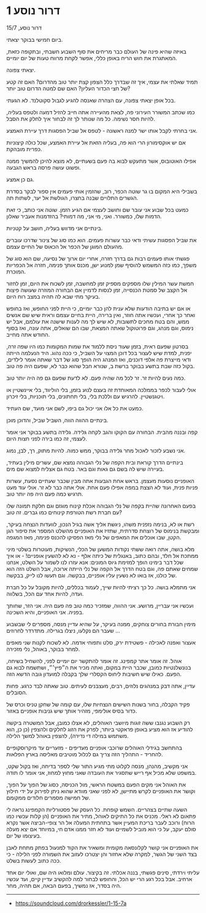 # דרור נוסע 1

דרור נוסע, 15/7

ביום חמישי בבוקר יצאתי. 

באיזה שהיא פינה של העולם כבר מריחים את סוף השבוע חשבתי, ובתקופה כזאת, המאתגרת את חוש הריח באופן כללי, אפשר לקחת מרווח טעות של יום יומיים. 

יצאתי צפונה. 

תמיד שאלתי את עצמי, איך זה שבדרך כלל הצפון קצת יותר טוב מהדרום? האם זה קטע של חצי הכדור העליון? האם שם למטה הדרום טוב יותר? 

בכל אופן יצאתי צפונה, עם הצהרה שאנסה להגיע לגבול סקוטלנד. לא הגעתי.

כמו שכתב המשורר העירוני פה, לצאת מהעיירה אתה חייב להזיל דמעה ולטפס בעליה, להיות חסר נשימה. כל מה שנותר לך זה לבחור איך לחלק את הסבל. 

אני בחרתי לקבל אותו ישר למנה ראשונה - לטפס אל שביל הפסגות דרך עיירת האמצע. 

אם יש אוקסימורון הרי הוא פה, בעליה הזאת אל עיירת האמצע, שכל כולה קיצוניות כפרית מובהקת. 

אפילו האוטובוס, אשר מתעקש לבוא בה פעם בשעתיים, לא מוצא להיכן להמשיך ממנה ופשוט עושה פרסה בראש הגבעה. 

גם כן אמצע. 

בשבילי היא המקום בו גר שוטה הכפר, רוב, שהזמין אותי פעמים אין ספור לבקר בסדרת הגשרים התלויים שבנה בחצרו, הגולשת אל יער, לשתות תה. 

כמעט בכל שבוע אני עובר שם וחושב לעצמי אם הגיע הזמן. שוטה אני כותב, כי זאת הדמות שלו, כמשורר. ואני, מי אני, מה דמותי? בהזדמנות אעביר שאלון. 

בינתיים אני מדווש בעליה, חושב על קטניות.

את שביל הפסגות עשיתי ודאי כבר עשרות פעמים. הוא כמו סוג של צינור שדרכו עוברים מהעולם המוגן של הכפר אל הכאוס של החיים עצמם. 

פגשתי אותו פעמים רבות גם בדרך חזרה, אחרי יום ארוך של נסיעה, שם הוא סוג של משפך, כמו כזה המשמש להוסיף שמן למנוע ישן, מכנס אותך פנימה, חזרה אל הכפריות המוכרת. 

חמשת עשר המילין שלו מספקים מספיק זמן למחשבה, זמן לשכוח את היום, זמן לחזור אל הקצב של סמטת הכנסייה, זמן לנסות לדמיין אם הבחורה המוזרה שעושה פיצות בעיקר מתי שבא לה תהיה במצב רוח היום. 

או אם יש בתיבה הודעות שלא ענית להן כבר יומיים, כי היית לפני החופש, ואז בחופש ואחר כך אחרי, ועכשיו אתה חוזר, ואין ברירה, היית בחיים עצמם וראית שיש שם אנשים ממש, והם בטח מחכים לתשובות, לא שיש לך מה לענות שישנה את עולמם, אבל יש נימוס, וגם מנהג, וגם פרוטוקול שאתה המצאת, שבו הם שואלים, אתה עונה, ואז בסוף החודש אתה מחייב.

בסרטון שפעם ראית, בזמן שעוד ניסת ללמוד את שמות המקומות כמו היו שפה זרה, יפנית, למדת שיש לעצור בכל דוכן המצוי על השביל, כי ככה נהוג. היד הנעלמה הייתה ודאי מייצרת פה אלפי דוכנים, ואז המנהג היה הופך סוג של דבר שאתה אומר לילדים, בקול כזה שבת בתשע בבוקר ברשת ב, שנורא חבל שהוא כבר לא, שפעם היה פה טוב. 

כמה נעים להיות זר. זר לכל מה שהיה פעם. לא לדעת שפעם גם פה היה יותר טוב. 

אולי לעבור לכפר בממלכה המאוחדת זה בעצם לנוע בזמן, בלי הוליווד, בלי איינשטיין או ויטגנשטיין. להרגיש עם וללכת בלי, בלי תחתונים, בלי תוכניות, בלי זיכרון. 

כמעט את כל אלו אני יכול גם ביפו, לשם אני מועד, שם העתיד. 

בינתיים ההווה הווה, השביל שביל, והדוכן מוכן. 

קפה ובננה מהבית. הבחורה עם הקוקו והגב לקחה גלידה. גלידה בתשע בבוקר אני אומר לעצמי, זה כמו בירה לפני חצות היום. 

אני נשבע לזכור לאכול מחר גלידה בבוקר, ממש כמוה. להיות מתוק, רך, לבן, נמוג. 

בינתיים הדרך קוראת ובית הקפה של נלי הגבוהה נמצא שם, עשרים מילין בעתיד, בעיירה שיש לה בשם גם גאות וגם באר. בטח גם אצליח למצוא שם מים.

האופניים נוסעות מעצמן. בראש אחת הגבעות אתה מבין שכבר שעתיים נסעת, עשרות פניות פנית, ועוד לא הצצת במפה אפילו פעם אחת. אולי אתה כבר לא זר. אולי עוד מעט תרגיש כמה פעם היה פה יותר טוב. 

בפעם האחרונה שהיית בקפה של נלי הגבוהה אכלת קינוח מוגזם וגם חלקת תמונה שלו עם חברת רשת הטורפת קינוחים כמו גברים. זה טוב? 

רשת או לא, בנימה נזפנית משהו, ניגשת אליך אשה בגיל הנכון, לוועדות הנצחה בעיקר, ומבקשת בנימוס של רוצחת סדרתית, שתזיז את האופניים מהשלט המספר את סיפור הגן הקטן, שבו אוכלים את המאפים של נלי מאז הפסיקו להכנס פנימה, מאז המגפה. 

מלא בושה, אתה רואה ששתי נקודות המשען של הכלי, הנשיקות, מעוטרות בשלטי מיני ממתכת אל חלד, ובהם כתוב, באנגלית של כיתה אלף - נא לא להשעין אופניים! - או איך שכל דבר בימינו הופך למזימת גיוס המונים: אנא עזרו לנו לשמור על השלט, אנחנו שמחים שאתם פה, וגם בטח הדרך אל הקפה של נלי הייתה ארוכה, אבל השלט הזה הוא של כולנו, אז בואו לא נשעין עליו אופניים, בבקשה. וגם תעשו לנו לייק, בבקשה. 

אני מתמלא בושה. כל כך רציתי להיות שייך, לעמוד בכללים, להיות מקובל על כל חברת ועדה, להיות אחד עם הכל, בשלווה. 

ועכשיו אני עבריין, מרושע. אני ההווה, שמזכיר כמה טוב פה פעם היה. אני הזר, שחותך בפניה. אני האופניים, והיא השכינה. 

מימין חבורת בחורים צוחקים, ממנה בעיקר, על שהיא עדיין מנסה, מספרים לי שבשבוע שעבר הם נקלעו, ניצלו בגרילה. מתדרדר לחרוזים ... 

אעצור ואפנה לאכילה - פשטידת ירק, סלט ותפוחי אדמה. לא לשכוח לקנות שני מאפים למחר בבוקר, באוהל, נלי מזכירה. 

אוהל. זה אומר אתר קמפינג. זה אומר להתקשר יום יומיים לפני, להשחיל בשיחה, בנונשלנטיות כמובן, שכבר היית במקום, ואתה מכיר את ה״פיץ׳״, ושתשמח לבוא גם הפעם. כאילו שיש חשיבות ליחוס הקסלרי שלך בקבלה למועדון גובה הדשא הזה. 

עדיין, אתה דבק במנהגים נלוזים, רבים, מעצבנים לעיתים. טוב שאתה לבד כרגע. פחות הסובלים. 

פקיד הקבלה, בחור בשנות השישים הנצחיות שלו, עם קומה של שחקן טניס וכרס של כדור בסיס אולימפי, מזהיר אותך שיש גניבות אופניים באזור. 

רק השבוע נגנבו ששה זוגות מיושבי האוהלים, לא אצלו כמובן, אבל המשטרה ביקשה להודיע אז הוא מציע באופן פראקטי ביותר, לפרק את הזוג לחלקים ולהצפין (כן כן, הוא משתמש במילה די נדירה), להצפין באוהל למשך הלילה. 

בהתחשב בגידלי האוהלים שרוכבי אופניים מעדיפים - מזעריים עד מיקרוסקופיים להחריד - התהליך הזה צריך גם לכלול מוטיבים מאליסה בארץ הפלאות. 

אני מקשיב, מהנהן, מנסה לקלוט מתי מגיע התור שלי לספר בדיחה, ואז בקול שקט, במשפט שלא מכיל אף רייש שתסגיר את העובדה שאני מחוץ למחוז, אני אומר לו תודה. 

את האוהל אני מקים הפעם במשטח הראשי, מול הכניסה, כסוג של הפוך על הפוך, וקושר את האופניים לקרש מתיישן, לא לפני שאני מוודא שהוא ניתן לפירוק על ידי חילוץ של חמישה מסמרים חלודים ממקומם. 

השעה שתיים בצהריים. השמש קופחת. כל העסק של פסטורליות הקמפינג נראה לי פתאום לא ראלי. מכניס את כל התיקים לאוהל, מתיר את האופניים (הן קלות עכשיו כמו הרוח) ורוכב לעבר בריכת המעיין אשר בתחתית המעלה אל הר צופי-הביצה אשר נקרא סולם יעקב, על כי הוא מוביל לשמיים ועוד לא חזר ממנו אדם חי, במיוחד אם יצא מעלה בעיצומו של יום.

 את האופניים אני קושר לקלונסאה מקומית ומשאיר את הקוד למנעול בפתק מתחת לאבן בצד השני של הגשר, למקרה שלא אחזור והן יצטרכו לעזוב את השמורה לפני הלילה - כי ככה כתוב לעשות בשלט.

עליתי וירדתי, סינים פגשתי, בננה אכלתי. זה בקיצור. עולם ומלואו היה שם, ואולי יום אחד ארחיב. אבל בכל רגע הרי יש הכל, והחופש לבחור למה להקשיב עדיין קיים, ועד עכשיו היה בסדר, אז נמשיך, בפעם הבאה, אם תהיה, מחר.


---
- https://soundcloud.com/drorkessler/1-15-7a
